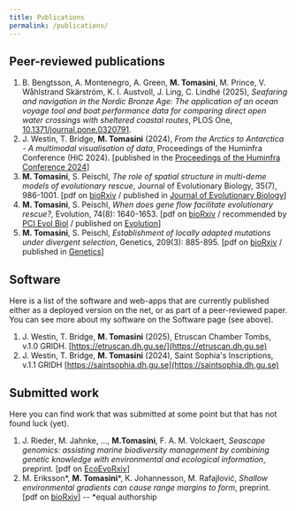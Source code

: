 ```yaml
---
title: Publications
permalink: /publications/
---
```


## Peer-reviewed publications

1. B. Bengtsson, A. Montenegro, A. Green, **M. Tomasini**, M. Prince, V. Wåhlstrand Skärström, K. I. Austvoll, J. Ling, C. Lindhé (2025), *Seafaring and navigation in the Nordic Bronze Age: The application of an ocean voyage tool and boat performance data for comparing direct open water crossings with sheltered coastal routes*, PLOS One, [10.1371/journal.pone.0320791](https://journals.plos.org/plosone/article?id=10.1371/journal.pone.0320791).
1. J. Westin, T. Bridge, **M. Tomasini** (2024), *From the Arctics to Antarctica - A multimodal visualisation of data*, Proceedings of the Huminfra Conference (HiC 2024). [published in the [Proceedings of the Huminfra Conference 2024](https://ecp.ep.liu.se/index.php/hic/article/view/902/810)]
1. **M. Tomasini**, S. Peischl, *The role of spatial structure in multi-deme models of evolutionary rescue*, Journal of Evolutionary Biology, 35(7), 986-1001. [pdf on [bioRxiv](https://www.biorxiv.org/content/10.1101/2020.10.29.360842v2.full.pdf) / published in [Journal of Evolutionary Biology](https://onlinelibrary.wiley.com/doi/epdf/10.1111/jeb.14018)]
1. **M. Tomasini**, S. Peischl, *When does gene flow facilitate evolutionary rescue?*, Evolution, 74(8): 1640-1653. [pdf on [bioRxiv](https://www.biorxiv.org/content/10.1101/622142v6.full.pdf) / recommended by [PCI Evol Biol](https://doi.org/10.24072/pci.evolbiol.100098) / published on [Evolution](https://onlinelibrary.wiley.com/doi/10.1111/evo.14038)]
1. **M. Tomasini**, S. Peischl, *Establishment of locally adapted mutations under divergent selection*, Genetics, 209(3): 885-895. [pdf on [bioRxiv](https://www.biorxiv.org/content/biorxiv/early/2018/05/03/248013.full.pdf) / published in [Genetics](http://www.genetics.org/content/209/3/885)]

## Software

Here is a list of the software and web-apps that are currently published either as a deployed version on the net, or as part of a peer-reviewed paper. You can see more about my software on the Software page (see above).

1. J. Westin, T. Bridge, **M. Tomasini** (2025), Etruscan Chamber Tombs, v.1.0 GRIDH. [https://etruscan.dh.gu.se/](https://etruscan.dh.gu.se)
1. J. Westin, T. Bridge, **M. Tomasini** (2024), Saint Sophia's Inscriptions, v.1.1 GRIDH [https://saintsophia.dh.gu.se](https://saintsophia.dh.gu.se)

## Submitted work

Here you can find work that was submitted at some point but that has not found luck (yet).

1. J. Rieder, M. Jahnke, ..., **M.Tomasini**, F. A. M. Volckaert, *Seascape genomics: assisting marine biodiversity management by combining genetic knowledge with environmental and ecological information*, preprint. [pdf on [EcoEvoRxiv](https://ecoevorxiv.org/repository/view/5586/)]
1. M. Eriksson\*, **M. Tomasini**\*, K. Johannesson, M. Rafajlović, *Shallow environmental gradients can cause range margins to form*, preprint. [pdf on [bioRxiv](https://www.biorxiv.org/content/10.1101/2022.03.19.484973v2.full.pdf)] -- \*equal authorship
